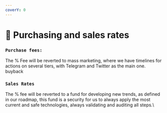 ```yaml
---
coverY: 0
---
```


# 💱 Purchasing and sales rates

### `Purchase fees:`

The % Fee will be reverted to mass marketing, where we have timelines for actions on several tiers, with Telegram and Twitter as the main one.\
buyback

### `Sales Rates`

The % fee will be reverted to a fund for developing new trends, as defined in our roadmap, this fund is a security for us to always apply the most current and safe technologies, always validating and auditing all steps.\
